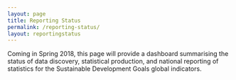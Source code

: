 ```yaml
---
layout: page
title: Reporting Status
permalink: /reporting-status/
layout: reportingstatus
---
```


Coming in Spring 2018, this page will provide a dashboard summarising the status of data discovery, statistical production, and national reporting of statistics for the Sustainable Development Goals global indicators.

